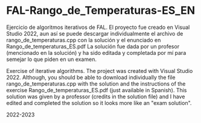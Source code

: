 # FAL-Rango_de_Temperaturas-ES_EN
Ejercicio de algoritmos iterativos de FAL. El proyecto fue creado en Visual Studio 2022, aun así se puede descargar individualmente el archivo de rango_de_temperaturas.cpp con la solución y el enunciado en Rango_de_temperaturas_ES.pdf La solución fue dada por un profesor (mencionado en la solución) y ha sido editada y completada por mí para semejar lo que piden en un examen.

Exercise of iterative algorithms. The project was created with Visual Studio 2022. Although, you should be able to download individually the file rango_de_temperaturas.cpp with the solution and the instructions of the exercise Rango_de_temperaturas_ES.pdf (just available in Spanish). This solution was given by a professor (credits in the solution file) and I have edited and completed the solution so it looks more like an "exam solution".

2022-2023
